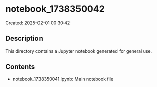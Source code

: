 # notebook_1738350042

Created: 2025-02-01 00:30:42

## Description
This directory contains a Jupyter notebook generated for general use.

## Contents
- notebook_1738350041.ipynb: Main notebook file
